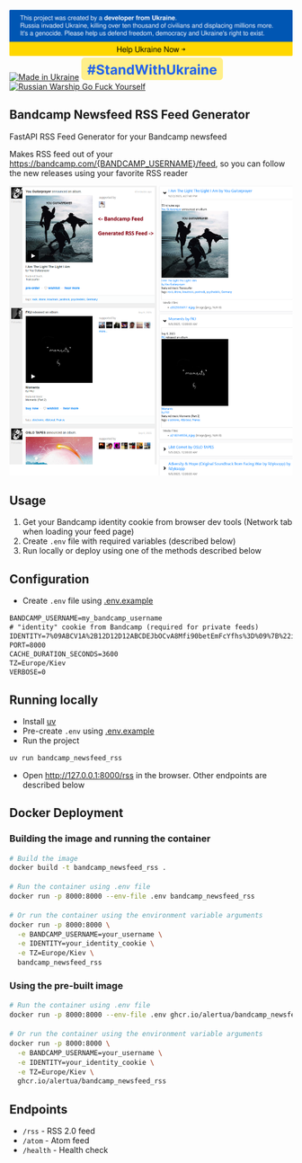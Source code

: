 [![Stand With Ukraine](https://raw.githubusercontent.com/vshymanskyy/StandWithUkraine/main/banner-direct-single.svg)](https://stand-with-ukraine.pp.ua)
[![Made in Ukraine](https://img.shields.io/badge/made_in-Ukraine-ffd700.svg?labelColor=0057b7)](https://stand-with-ukraine.pp.ua)
[![Stand With Ukraine](https://raw.githubusercontent.com/vshymanskyy/StandWithUkraine/main/badges/StandWithUkraine.svg)](https://stand-with-ukraine.pp.ua)
[![Russian Warship Go Fuck Yourself](https://raw.githubusercontent.com/vshymanskyy/StandWithUkraine/main/badges/RussianWarship.svg)](https://stand-with-ukraine.pp.ua)

Bandcamp Newsfeed RSS Feed Generator
---------------------------

FastAPI RSS Feed Generator for your Bandcamp newsfeed

Makes RSS feed out of your https://bandcamp.com/{BANDCAMP_USERNAME}/feed,
so you can follow the new releases using your favorite RSS reader

![](media/screenshot_1.png)

## Usage

1. Get your Bandcamp identity cookie from browser dev tools (Network tab when loading your feed page)
2. Create `.env` file with required variables (described below)
3. Run locally or deploy using one of the methods described below

## Configuration

* Create `.env` file using [.env.example](.env.example)
```
BANDCAMP_USERNAME=my_bandcamp_username
# "identity" cookie from Bandcamp (required for private feeds)
IDENTITY=7%09ABCV1A%2B12D12D12ABCDEJbOCvA8Mfi90betEmFcYfhs%3D%09%7B%22id%22%3A135750916%2C%22ex%22%3A0%7D
PORT=8000
CACHE_DURATION_SECONDS=3600
TZ=Europe/Kiev
VERBOSE=0
```

## Running locally

* Install [uv](https://docs.astral.sh/uv/getting-started/installation/)
* Pre-create `.env` using [.env.example](.env.example)
* Run the project
```bash
uv run bandcamp_newsfeed_rss
```
* Open http://127.0.0.1:8000/rss in the browser.
Other endpoints are described below

## Docker Deployment

### Building the image and running the container
```bash
# Build the image
docker build -t bandcamp_newsfeed_rss .

# Run the container using .env file
docker run -p 8000:8000 --env-file .env bandcamp_newsfeed_rss

# Or run the container using the environment variable arguments
docker run -p 8000:8000 \
  -e BANDCAMP_USERNAME=your_username \
  -e IDENTITY=your_identity_cookie \
  -e TZ=Europe/Kiev \
  bandcamp_newsfeed_rss
```

### Using the pre-built image
```bash
# Run the container using .env file
docker run -p 8000:8000 --env-file .env ghcr.io/alertua/bandcamp_newsfeed_rss

# Or run the container using the environment variable arguments
docker run -p 8000:8000 \
  -e BANDCAMP_USERNAME=your_username \
  -e IDENTITY=your_identity_cookie \
  -e TZ=Europe/Kiev \
  ghcr.io/alertua/bandcamp_newsfeed_rss
```

## Endpoints

- `/rss` - RSS 2.0 feed
- `/atom` - Atom feed
- `/health` - Health check
